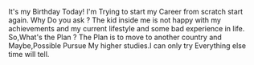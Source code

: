 <blink>It's my Birthday Today!</blink>
I'm Trying to start my Career from scratch start again.
Why Do you ask ?
The kid inside me is not happy with my achievements and my current lifestyle and some bad experience in life.
So,What's the Plan ?
The Plan is to move to another country and Maybe,Possible Pursue My higher studies.I can only try Everything else time will tell.
